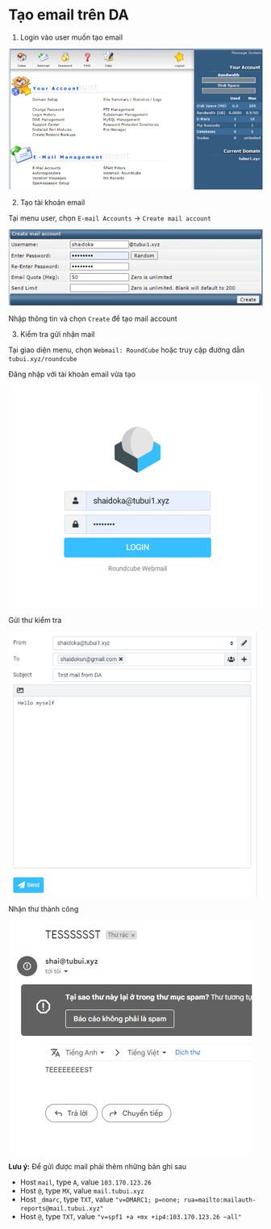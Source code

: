 # Tạo email trên DA

1. Login vào user muốn tạo email

![](./images/menu_user.png)

2. Tạo tài khoản email

Tại menu user, chọn ```E-mail Accounts``` -> ```Create mail account```

![](./images/mail_account_setting.png)

Nhập thông tin và chọn ```Create``` để tạo mail account

3. Kiểm tra gửi nhận mail

Tại giao diện menu, chọn ```Webmail: RoundCube``` hoặc truy cập đường dẫn ```tubui.xyz/roundcube```

Đăng nhập với tài khoản email vừa tạo

![](./images/webmail_roundcube.png)

Gửi thư kiểm tra

![](./images/test_mail.png)

Nhận thư thành công

![](./images/mail_recv.png)

**Lưu ý:** Để gửi được mail phải thêm những bản ghi sau

- Host ```mail```, type ```A```, value ```103.170.123.26```
- Host ```@```, type ```MX```, value ```mail.tubui.xyz```
- Host ```_dmarc```, type ```TXT```, value ```"v=DMARC1; p=none; rua=mailto:mailauth-reports@mail.tubui.xyz"```
- Host ```@```, type ```TXT```, value ```"v=spf1 +a +mx +ip4:103.170.123.26 ~all"```

